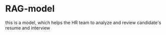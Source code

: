 # RAG-model
this is a model, which helps the HR team to analyze and review candidate's resume and interview
